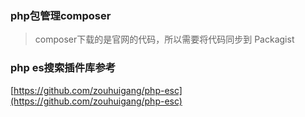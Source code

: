### php包管理composer

>composer下载的是官网的代码，所以需要将代码同步到 Packagist 


### php es搜索插件库参考

[https://github.com/zouhuigang/php-esc](https://github.com/zouhuigang/php-esc)



